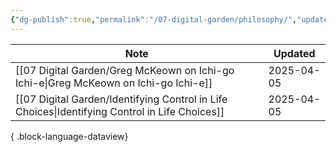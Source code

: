 ```yaml
---
{"dg-publish":true,"permalink":"/07-digital-garden/philosophy/","updated":"2025-04-03T20:03:34.353-07:00"}
---
```



| Note                                                                                              | Updated    |
| ------------------------------------------------------------------------------------------------- | ---------- |
| [[07 Digital Garden/Greg McKeown on Ichi-go Ichi-e\|Greg McKeown on Ichi-go Ichi-e]]           | 2025-04-05 |
| [[07 Digital Garden/Identifying Control in Life Choices\|Identifying Control in Life Choices]] | 2025-04-05 |

{ .block-language-dataview}
